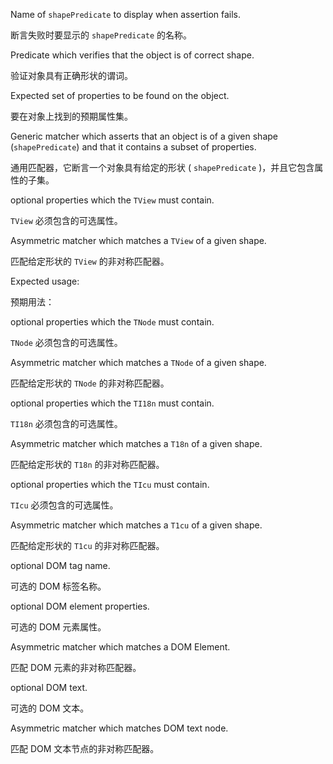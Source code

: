 Name of `shapePredicate` to display when assertion fails.

断言失败时要显示的 `shapePredicate` 的名称。

Predicate which verifies that the object is of correct shape.

验证对象具有正确形状的谓词。

Expected set of properties to be found on the object.

要在对象上找到的预期属性集。

Generic matcher which asserts that an object is of a given shape \(`shapePredicate`\) and that it
contains a subset of properties.

通用匹配器，它断言一个对象具有给定的形状 \( `shapePredicate` \)，并且它包含属性的子集。

optional properties which the `TView` must contain.

`TView` 必须包含的可选属性。

Asymmetric matcher which matches a `TView` of a given shape.

匹配给定形状的 `TView` 的非对称匹配器。

Expected usage:

预期用法：

optional properties which the `TNode` must contain.

`TNode` 必须包含的可选属性。

Asymmetric matcher which matches a `TNode` of a given shape.

匹配给定形状的 `TNode` 的非对称匹配器。

optional properties which the `TI18n` must contain.

`TI18n` 必须包含的可选属性。

Asymmetric matcher which matches a `T18n` of a given shape.

匹配给定形状的 `T18n` 的非对称匹配器。

optional properties which the `TIcu` must contain.

`TIcu` 必须包含的可选属性。

Asymmetric matcher which matches a `T1cu` of a given shape.

匹配给定形状的 `T1cu` 的非对称匹配器。

optional DOM tag name.

可选的 DOM 标签名称。

optional DOM element properties.

可选的 DOM 元素属性。

Asymmetric matcher which matches a DOM Element.

匹配 DOM 元素的非对称匹配器。

optional DOM text.

可选的 DOM 文本。

Asymmetric matcher which matches DOM text node.

匹配 DOM 文本节点的非对称匹配器。